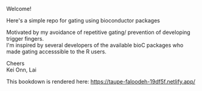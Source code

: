 Welcome!

Here's a simple repo for gating using bioconductor packages 

Motivated by my avoidance of repetitive gating/ 
prevention of developing trigger fingers.<br>
I'm inspired by several developers of the available bioC packages who made gating accesssible to the R users.

Cheers <br>
Kei Onn, Lai

This bookdown is rendered here:
https://taupe-faloodeh-19df5f.netlify.app/
